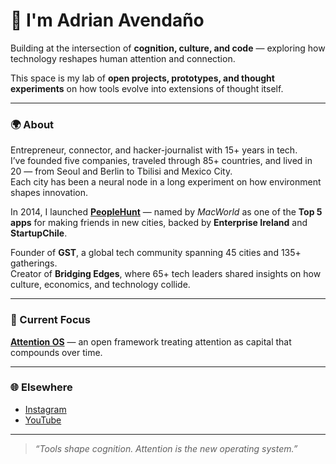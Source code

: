 # 👋 I'm Adrian Avendaño  

Building at the intersection of **cognition, culture, and code** — exploring how technology reshapes human attention and connection.  

This space is my lab of **open projects, prototypes, and thought experiments** on how tools evolve into extensions of thought itself.  

---

### 🌍 About  
Entrepreneur, connector, and hacker-journalist with 15+ years in tech.  
I’ve founded five companies, traveled through 85+ countries, and lived in 20 — from Seoul and Berlin to Tbilisi and Mexico City.  
Each city has been a neural node in a long experiment on how environment shapes innovation.  

In 2014, I launched **[PeopleHunt](https://www.macworld.com/article/224023/5-apps-for-making-friends-in-a-new-city.html)** — named by *MacWorld* as one of the **Top 5 apps** for making friends in new cities, backed by **Enterprise Ireland** and **StartupChile**.  

Founder of **GST**, a global tech community spanning 45 cities and 135+ gatherings.  
Creator of **Bridging Edges**, where 65+ tech leaders shared insights on how culture, economics, and technology collide.  

---

### 🧠 Current Focus  
**[Attention OS](https://github.com/amonter/Attention-OS)** — an open framework treating attention as capital that compounds over time.  

---

### 🌐 Elsewhere  
- [Instagram](https://www.instagram.com/amonter5)  
- [YouTube](https://www.youtube.com/c/adrianavendano)  

---

> *“Tools shape cognition. Attention is the new operating system.”*  

